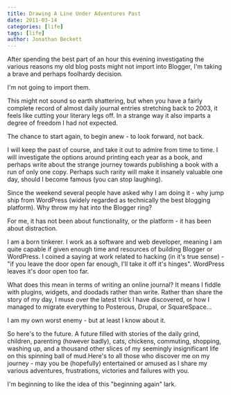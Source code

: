 ```yaml
---
title: Drawing A Line Under Adventures Past
date: 2011-03-14
categories: [life]
tags: [life]
author: Jonathan Beckett
---
```


After spending the best part of an hour this evening investigating the various reasons my old blog posts might not import into Blogger, I'm taking a brave and perhaps foolhardy decision.

I'm not going to import them.

This might not sound so earth shattering, but when you have a fairly complete record of almost daily journal entries stretching back to 2003, it feels like cutting your literary legs off. In a strange way it also imparts a degree of freedom I had not expected.

The chance to start again, to begin anew - to look forward, not back.

I will keep the past of course, and take it out to admire from time to time. I will investigate the options around printing each year as a book, and perhaps write about the strange journey towards publishing a book with a run of only one copy. Perhaps such rarity will make it insanely valuable one day, should I become famous (you can stop laughing).

Since the weekend several people have asked why I am doing it - why jump ship from WordPress (widely regarded as technically the best blogging platform). Why throw my hat into the Blogger ring?

For me, it has not been about functionality, or the platform - it has been about distraction.

I am a born tinkerer. I work as a software and web developer, meaning I am quite capable if given enough time and resources of building Blogger or WordPress. I coined a saying at work related to hacking (in it's true sense) - "if you leave the door open far enough, I'll take it off it's hinges". WordPress leaves it's door open too far.

What does this mean in terms of writing an online journal? It means I fiddle with plugins, widgets, and doodads rather than write. Rather than share the story of my day, I muse over the latest trick I have discovered, or how I managed to migrate everything to Posterous, Drupal, or SquareSpace...

I am my own worst enemy - but at least I know about it.

So here's to the future. A future filled with stories of the daily grind, children, parenting (however badly), cats, chickens, commuting, shopping, washing up, and a thousand other slices of my seemingly insignificant life on this spinning ball of mud.Here's to all those who discover me on my journey - may you be (hopefully) entertained or amused as I share my various adventures, frustrations, victories and failures with you.

I'm beginning to like the idea of this "beginning again" lark.